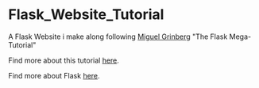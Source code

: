 # Flask_Website_Tutorial

A Flask Website i make along following [Miguel Grinberg](https://twitter.com/miguelgrinberg) "The Flask Mega-Tutorial"

Find more about this tutorial [here](https://blog.miguelgrinberg.com/post/the-flask-mega-tutorial-part-i-hello-world).

Find more about Flask [here](https://flask.palletsprojects.com/en/1.1.x/). 
